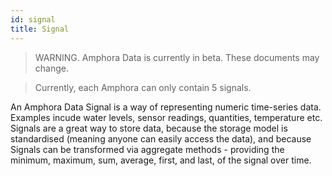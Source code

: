 ```yaml
---
id: signal
title: Signal
---
```


> WARNING. Amphora Data is currently in beta. These documents may change.

> Currently, each Amphora can only contain 5 signals.

An Amphora Data Signal is a way of representing numeric time-series data. Examples incude water levels, sensor readings, quantities, temperature etc. Signals are a great way to store data, because the storage model is standardised (meaning anyone can easily access the data), and because Signals can be transformed via aggregate methods - providing the minimum, maximum, sum, average, first, and last, of the signal over time. 
